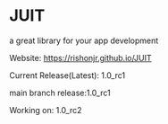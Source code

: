 # JUIT
a great library for your app development

Website: https://rishonjr.github.io/JUIT

Current Release(Latest): 1.0_rc1

main branch release:1.0_rc1

Working on: 1.0_rc2
